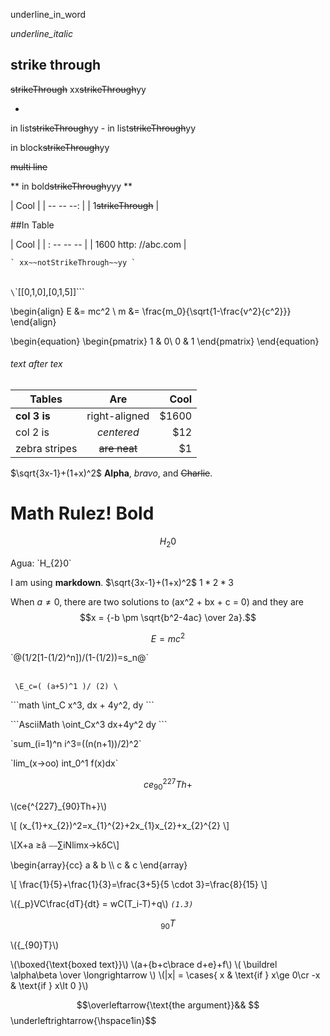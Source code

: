 underline_in_word

_underline_italic_

## strike through

  ~~strikeThrough~~
  xx~~strikeThrough~~yy

  -
  in list~~strikeThrough~~yy -
  in list~~strikeThrough~~yy

  >
  in block~~strikeThrough~~yy

  ~~multi
line~~

  **
  in bold~~strikeThrough~~yyy **

  |
  Cool |
  |
  -- -- --: |
  |
  1~~strikeThrough~~ |

  ##In Table

  |
  Cool |
  |
  : -- -- -- |
  |
  1600 http: //abc.com |

  ``
`
xx~~notStrikeThrough~~yy
`
``

\
`\`\`[[0,1,0],[0,1,5]]\`\`\`

\begin{align}
 E &= mc^2                              \\
 m &= \frac{m_0}{\sqrt{1-\frac{v^2}{c^2}}}
\end{align}

\begin{equation} \begin{pmatrix} 1 & 0\ 0 & 1 \end{pmatrix} \end{equation}

###### text after tex

| Tables        | Are           | Cool  |
| ------------- |:-------------:| -----:|
| **col 3 is**  | right-aligned | $1600 |
| col 2 is      | *centered*    |   $12 |
| zebra stripes | ~~are neat~~  |    $1 |

$\sqrt{3x-1}+(1+x)^2$
**Alpha**, _bravo_, and ~~Charlie~~.
# Math Rulez! **Bold**
$$H_{2}0$$

Agua: \`H_{2}0\`

I am using __markdown__.
$\sqrt{3x-1}+(1+x)^2$
$1 *2* 3$

When $a \ne 0$, there are two solutions to \(ax^2 + bx + c = 0\) and they are
$$x = {-b \pm \sqrt{b^2-4ac} \over 2a}.$$

$$E = mc^2$$

\`@(1/2[1-(1/2)^n])/(1-(1/2))=s_n@`

\
`
\E_c=( (a+5)^1 )/ (2)
\`

\`\`\`math
\int_C x^3\, dx + 4y^2\, dy
\`\`\`

\`\`\`AsciiMath
\oint_Cx^3 dx+4y^2 dy
\`\`\`

\`sum_(i=1)^n i^3=((n(n+1))/2)^2\`

\`lim_(x->oo) int_0^1 f(x)dx\`

$$ce{^{227}_{90}Th+}$$

\\(ce{^{227}_{90}Th+}\\)

\\[
(x_{1}+x_{2})^2=x_{1}^{2}+2x_{1}x_{2}+x_{2}^{2}
\\]

\\[X+a ≥â ⎯⎯∑iNlimx→kδC\\]

\\begin{array}{cc}
  a & b \\\\
  c & c
\\end{array}

\\[
\frac{1}{5}+\frac{1}{3}=\frac{3+5}{5 \cdot 3}=\frac{8}{15}
\\]

\\({_p}VC\frac{dT}{dt} = wC(T_i-T)+q\\) *`(1.3)`*

$${_{90}T}$$

\\({_{90}T}\\)

\\(\boxed{\text{boxed text}}\\)
\\(a+{b+c\brace d+e}+f\\)
\\( \buildrel \alpha\beta \over \longrightarrow \\)
\\(|x| = 
\cases{
x  & \text{if } x\ge 0\cr
-x & \text{if } x\lt 0
}\\)

$$\overleftarrow{\text{the argument}}&&
$$\underleftrightarrow{\hspace1in}$$
